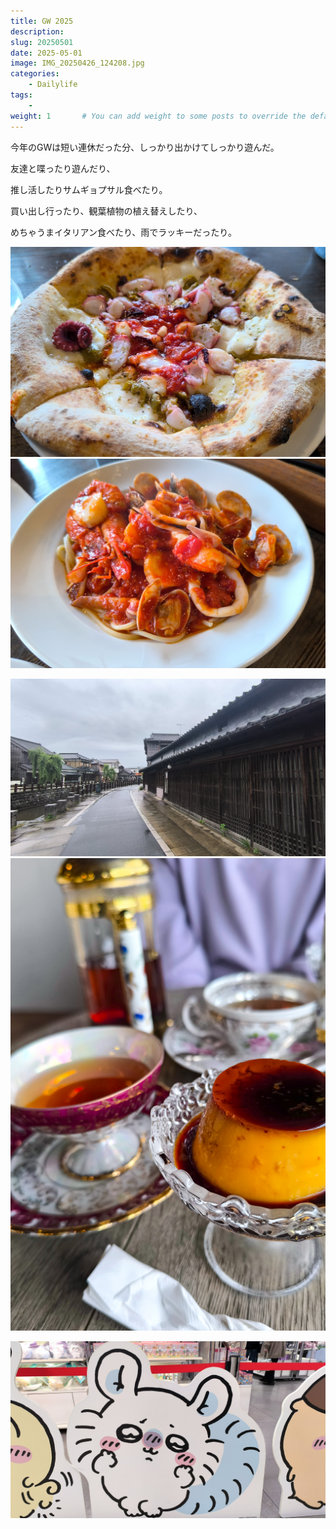 ```yaml
---
title: GW 2025
description: 
slug: 20250501
date: 2025-05-01
image: IMG_20250426_124208.jpg
categories:
    - Dailylife
tags:
    - 
weight: 1       # You can add weight to some posts to override the default sorting (date descending)
---
```


今年のGWは短い連休だった分、しっかり出かけてしっかり遊んだ。

友達と喋ったり遊んだり、

推し活したりサムギョプサル食べたり。

買い出し行ったり、観葉植物の植え替えしたり、

めちゃうまイタリアン食べたり、雨でラッキーだったり。
<!-- gallery start -->
![](IMG_20250506_113722.jpg)
![](IMG_20250506_114011.jpg)

![](IMG_20250506_122246.jpg)
![](IMG_20250506_123827.jpg)
<!-- gallery end -->


![Image 5](IMG_20250426_124208.jpg)
